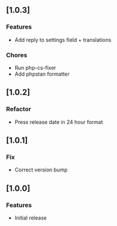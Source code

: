 ## [1.0.3]

### Features

-   Add reply to settings field + translations

### Chores

-   Run php-cs-fixer
-   Add phpstan formatter

## [1.0.2]

### Refactor

-   Press release date in 24 hour format

## [1.0.1]

### Fix

-   Correct version bump

## [1.0.0]

### Features

-   Initial release

